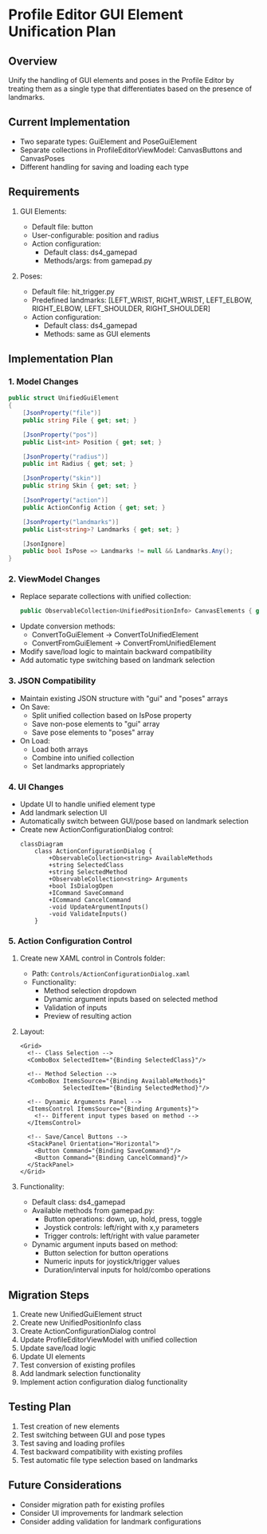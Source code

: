 # Profile Editor GUI Element Unification Plan

## Overview
Unify the handling of GUI elements and poses in the Profile Editor by treating them as a single type that differentiates based on the presence of landmarks.

## Current Implementation
- Two separate types: GuiElement and PoseGuiElement
- Separate collections in ProfileEditorViewModel: CanvasButtons and CanvasPoses
- Different handling for saving and loading each type

## Requirements
1. GUI Elements:
   - Default file: button
   - User-configurable: position and radius
   - Action configuration:
     * Default class: ds4_gamepad
     * Methods/args: from gamepad.py

2. Poses:
   - Default file: hit_trigger.py
   - Predefined landmarks: [LEFT_WRIST, RIGHT_WRIST, LEFT_ELBOW, RIGHT_ELBOW, LEFT_SHOULDER, RIGHT_SHOULDER]
   - Action configuration:
     * Default class: ds4_gamepad
     * Methods: same as GUI elements

## Implementation Plan

### 1. Model Changes
```csharp
public struct UnifiedGuiElement
{
    [JsonProperty("file")]
    public string File { get; set; }

    [JsonProperty("pos")]
    public List<int> Position { get; set; }

    [JsonProperty("radius")]
    public int Radius { get; set; }

    [JsonProperty("skin")]
    public string Skin { get; set; }

    [JsonProperty("action")]
    public ActionConfig Action { get; set; }

    [JsonProperty("landmarks")]
    public List<string>? Landmarks { get; set; }

    [JsonIgnore]
    public bool IsPose => Landmarks != null && Landmarks.Any();
}
```

### 2. ViewModel Changes
- Replace separate collections with unified collection:
  ```csharp
  public ObservableCollection<UnifiedPositionInfo> CanvasElements { get; }
  ```
- Update conversion methods:
  * ConvertToGuiElement -> ConvertToUnifiedElement
  * ConvertFromGuiElement -> ConvertFromUnifiedElement
- Modify save/load logic to maintain backward compatibility
- Add automatic type switching based on landmark selection

### 3. JSON Compatibility
- Maintain existing JSON structure with "gui" and "poses" arrays
- On Save:
  * Split unified collection based on IsPose property
  * Save non-pose elements to "gui" array
  * Save pose elements to "poses" array
- On Load:
  * Load both arrays
  * Combine into unified collection
  * Set landmarks appropriately

### 4. UI Changes
- Update UI to handle unified element type
- Add landmark selection UI
- Automatically switch between GUI/pose based on landmark selection
- Create new ActionConfigurationDialog control:
  ```mermaid
  classDiagram
      class ActionConfigurationDialog {
          +ObservableCollection<string> AvailableMethods
          +string SelectedClass
          +string SelectedMethod
          +ObservableCollection<string> Arguments
          +bool IsDialogOpen
          +ICommand SaveCommand
          +ICommand CancelCommand
          -void UpdateArgumentInputs()
          -void ValidateInputs()
      }
  ```

### 5. Action Configuration Control
1. Create new XAML control in Controls folder:
   - Path: `Controls/ActionConfigurationDialog.xaml`
   - Functionality:
     * Method selection dropdown
     * Dynamic argument inputs based on selected method
     * Validation of inputs
     * Preview of resulting action

2. Layout:
   ```xaml
   <Grid>
     <!-- Class Selection -->
     <ComboBox SelectedItem="{Binding SelectedClass}"/>
     
     <!-- Method Selection -->
     <ComboBox ItemsSource="{Binding AvailableMethods}"
               SelectedItem="{Binding SelectedMethod}"/>
     
     <!-- Dynamic Arguments Panel -->
     <ItemsControl ItemsSource="{Binding Arguments}">
       <!-- Different input types based on method -->
     </ItemsControl>
     
     <!-- Save/Cancel Buttons -->
     <StackPanel Orientation="Horizontal">
       <Button Command="{Binding SaveCommand}"/>
       <Button Command="{Binding CancelCommand}"/>
     </StackPanel>
   </Grid>
   ```

3. Functionality:
   - Default class: ds4_gamepad
   - Available methods from gamepad.py:
     * Button operations: down, up, hold, press, toggle
     * Joystick controls: left/right with x,y parameters
     * Trigger controls: left/right with value parameter
   - Dynamic argument inputs based on method:
     * Button selection for button operations
     * Numeric inputs for joystick/trigger values
     * Duration/interval inputs for hold/combo operations

## Migration Steps
1. Create new UnifiedGuiElement struct
2. Create new UnifiedPositionInfo class
3. Create ActionConfigurationDialog control
4. Update ProfileEditorViewModel with unified collection
5. Update save/load logic
6. Update UI elements
7. Test conversion of existing profiles
8. Add landmark selection functionality
9. Implement action configuration dialog functionality

## Testing Plan
1. Test creation of new elements
2. Test switching between GUI and pose types
3. Test saving and loading profiles
4. Test backward compatibility with existing profiles
5. Test automatic file type selection based on landmarks

## Future Considerations
- Consider migration path for existing profiles
- Consider UI improvements for landmark selection
- Consider adding validation for landmark configurations

